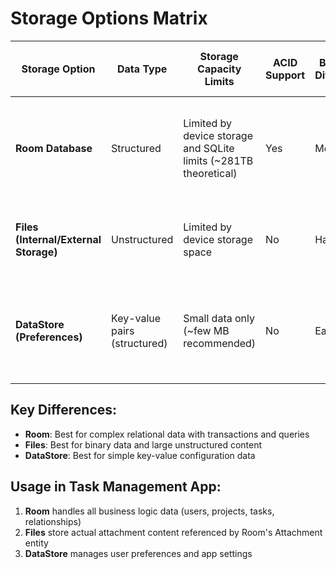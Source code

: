 # Storage Options Matrix

| Storage Option                        | Data Type                    | Storage Capacity Limits                                          | ACID Support | Backup Difficulty | Example from Task Management App                                                   |
| ------------------------------------- | ---------------------------- | ---------------------------------------------------------------- | ------------ | ----------------- | ---------------------------------------------------------------------------------- |
| **Room Database**                     | Structured                   | Limited by device storage and SQLite limits (~281TB theoretical) | Yes          | Medium            | Store Projects, Tasks, Users, and Attachments metadata with relationships          |
| **Files (Internal/External Storage)** | Unstructured                 | Limited by device storage space                                  | No           | Hard              | Store actual file attachments (images, PDFs, documents)                            |
| **DataStore (Preferences)**           | Key-value pairs (structured) | Small data only (~few MB recommended)                            | No           | Easy              | Store user preferences like dark mode, notification settings, default project view |

## Key Differences:

- **Room**: Best for complex relational data with transactions and queries
- **Files**: Best for binary data and large unstructured content
- **DataStore**: Best for simple key-value configuration data

## Usage in Task Management App:

1. **Room** handles all business logic data (users, projects, tasks, relationships)
2. **Files** store actual attachment content referenced by Room's Attachment entity
3. **DataStore** manages user preferences and app settings
